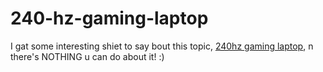 # 240-hz-gaming-laptop

I gat some interesting shiet to say bout this topic, [240hz gaming laptop](https://www.ambalink.com/gaming-laptops-with-240hz-screen/), n there's NOTHING u can do about it! :)
